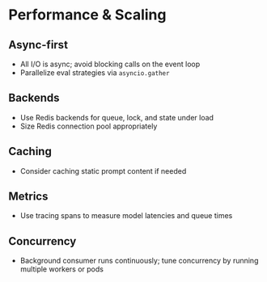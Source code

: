 # Performance & Scaling

## Async-first

- All I/O is async; avoid blocking calls on the event loop
- Parallelize eval strategies via `asyncio.gather`

## Backends

- Use Redis backends for queue, lock, and state under load
- Size Redis connection pool appropriately

## Caching

- Consider caching static prompt content if needed

## Metrics

- Use tracing spans to measure model latencies and queue times

## Concurrency

- Background consumer runs continuously; tune concurrency by running multiple workers or pods
